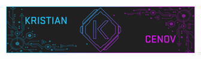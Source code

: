 <a href="https://github.com/kcenow?tab=repositories"><img src="https://raw.githubusercontent.com/kcenow/kcenow/main/cover.jpg"></a>
